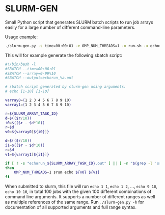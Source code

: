 SLURM-GEN
=========

Small Python script that generates SLURM batch scripts to run job arrays easily for a large number of different command-line parameters.

Usage example:

```bash
./slurm-gen.py -s time=00:00:01 -e OMP_NUM_THREADS=1 -o run.sh -u echorun -- echo [1-10] [1-10]
```

This will for example generate the following sbatch script:

```bash
#!/bin/bash -l
#SBATCH --time=00:00:01
#SBATCH --array=0-99%10
#SBATCH --output=echorun_%a.out

# sbatch script generated by slurm-gen using arguments:
# echo [1-10] [1-10]

varray0=(1 2 3 4 5 6 7 8 9 10)
varray1=(1 2 3 4 5 6 7 8 9 10)

r=${SLURM_ARRAY_TASK_ID}
d=$(($r/10))
i0=$(($r - $d*10))
r=$d
v0=${varray0[${i0}]}

d=$(($r/10))
i1=$(($r - $d*10))
r=$d
v1=${varray1[${i1}]}

if [ ! -s "echorun_${SLURM_ARRAY_TASK_ID}.out" ] || [ -n "$(grep -l 'srun: error' "echorun_${SLURM_ARRAY_TASK_ID}.out")" ]
then
    OMP_NUM_THREADS=1 srun echo ${v0} ${v1}
fi
```

When submitted to slurm, this file will run `echo 1 1`, `echo 1 2`, ..., `echo 9 10`, `echo 10 10`, in total 100 jobs with the given 100 different combinations of command line arguments.
It supports a number of different ranges as well as multiple references of the same range. Run `./slurm-gen.py -h` for documentation of all supported arguments and full range syntax.
